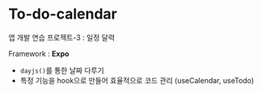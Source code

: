 # To-do-calendar

앱 개발 연습 프로젝트-3 : 일정 달력

Framework : **Expo**

- `dayjs()`를 통한 날짜 다루기
- 특정 기능을 hook으로 만들어 효율적으로 코드 관리 (useCalendar, useTodo)
